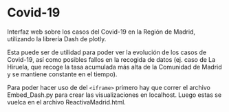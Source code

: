 # Covid-19
Interfaz web sobre los casos del Covid-19 en la Región de Madrid, utilizando la librería Dash de plotly.

Esta puede ser de utilidad para poder ver la evolución de los casos de Covid-19, así como posibles fallos en la recogida de datos (ej. caso de La Hiruela, que recoge la tasa acumulada más alta de la Comunidad de Madrid y se mantiene constante en el tiempo).

Para poder hacer uso de del ```<iframe>``` primero hay que correr el archivo Embed_Dash.py para crear las visualizaciones en localhost. 
Luego estas se vuelca en el archivo ReactivaMadrid.html.
